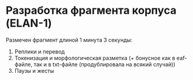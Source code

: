 # Разработка фрагмента корпуса (ELAN-1)

Размечен фрагмент длиной 1 минута 3 секунды:

1. Реплики и перевод
2. Токенизация и морфологическая разметка (+ бонусное как в eaf-файле, так и в txt-файле (продублировала на всякий случай))
3. Паузы и жесты
